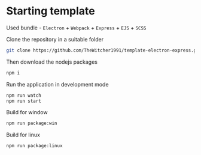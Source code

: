 # Starting template
Used bundle - `Electron` + `Webpack` + `Express` + `EJS` + `SCSS`

Clone the repository in a suitable folder
```bash
git clone https://github.com/TheWitcher1991/template-electron-express.git
```
Then download the nodejs packages
```bash
npm i
````

Run the application in development mode
```bash
npm run watch
npm run start 
```

Build for window
```bash
npm run package:win
```

Build for linux
```bash
npm run package:linux
```